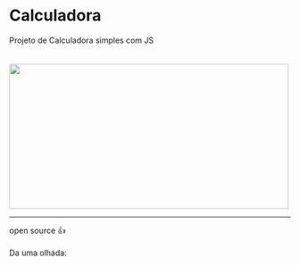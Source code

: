 # Calculadora
 
Projeto de Calculadora simples com JS
<br>
<br>
<br>
<img align="center" height="260" width="500" src="https://github.com/HenryGabriell/Calculadora/assets/96191361/e29318b5-c819-47f7-8c43-fd111d14f3a8">

<hr>
open source 👍
<br>
<br>
Da uma olhada: 
